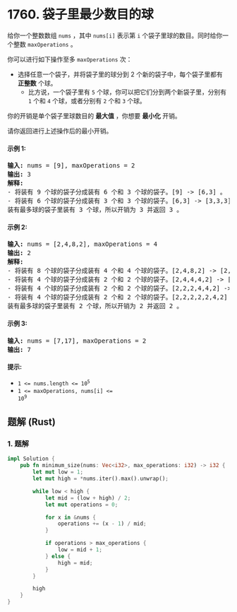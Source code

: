 # 1760. 袋子里最少数目的球
给你一个整数数组 `nums` ，其中 `nums[i]` 表示第 `i` 个袋子里球的数目。同时给你一个整数 `maxOperations` 。

你可以进行如下操作至多 `maxOperations` 次：

* 选择任意一个袋子，并将袋子里的球分到 2 个新的袋子中，每个袋子里都有 **正整数** 个球。
    * 比方说，一个袋子里有 `5` 个球，你可以把它们分到两个新袋子里，分别有 `1` 个和 `4` 个球，或者分别有 `2` 个和 `3` 个球。

你的开销是单个袋子里球数目的 **最大值** ，你想要 **最小化** 开销。

请你返回进行上述操作后的最小开销。

#### 示例 1:
<pre>
<strong>输入:</strong> nums = [9], maxOperations = 2
<strong>输出:</strong> 3
<strong>解释:</strong>
- 将装有 9 个球的袋子分成装有 6 个和 3 个球的袋子。[9] -> [6,3] 。
- 将装有 6 个球的袋子分成装有 3 个和 3 个球的袋子。[6,3] -> [3,3,3] 。
装有最多球的袋子里装有 3 个球，所以开销为 3 并返回 3 。
</pre>

#### 示例 2:
<pre>
<strong>输入:</strong> nums = [2,4,8,2], maxOperations = 4
<strong>输出:</strong> 2
<strong>解释:</strong>
- 将装有 8 个球的袋子分成装有 4 个和 4 个球的袋子。[2,4,8,2] -> [2,4,4,4,2] 。
- 将装有 4 个球的袋子分成装有 2 个和 2 个球的袋子。[2,4,4,4,2] -> [2,2,2,4,4,2] 。
- 将装有 4 个球的袋子分成装有 2 个和 2 个球的袋子。[2,2,2,4,4,2] -> [2,2,2,2,2,4,2] 。
- 将装有 4 个球的袋子分成装有 2 个和 2 个球的袋子。[2,2,2,2,2,4,2] -> [2,2,2,2,2,2,2,2] 。
装有最多球的袋子里装有 2 个球，所以开销为 2 并返回 2 。
</pre>

#### 示例 3:
<pre>
<strong>输入:</strong> nums = [7,17], maxOperations = 2
<strong>输出:</strong> 7
</pre>

#### 提示:
* <code>1 <= nums.length <= 10<sup>5</sup></code>
* <code>1 <= maxOperations, nums[i] <= 10<sup>9</sup></code>

## 题解 (Rust)

### 1. 题解
```Rust
impl Solution {
    pub fn minimum_size(nums: Vec<i32>, max_operations: i32) -> i32 {
        let mut low = 1;
        let mut high = *nums.iter().max().unwrap();

        while low < high {
            let mid = (low + high) / 2;
            let mut operations = 0;

            for x in &nums {
                operations += (x - 1) / mid;
            }

            if operations > max_operations {
                low = mid + 1;
            } else {
                high = mid;
            }
        }

        high
    }
}
```
